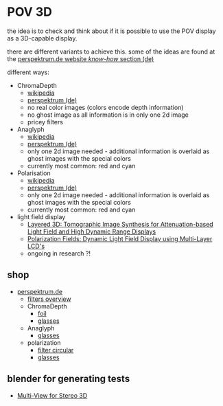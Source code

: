 # POV 3D
<!--lint disable list-item-indent-->
<!--lint disable list-item-bullet-indent-->


the idea is to check and think about if it is possible to use the POV display
as a 3D-capable display.

there are different variants to achieve this.
some of the ideas are found at the
[perspektrum.de website *know-how* section (de)](http://www.perspektrum.de/knowhow.htm)

different ways:
- ChromaDepth
    - [wikipedia](https://en.wikipedia.org/wiki/ChromaDepth)
    - [perspektrum (de)](http://www.perspektrum.de/knowhow/chromadepth.htm)
    - no real color images (colors encode depth information)
    - no ghost image as all information is in only one 2d image
    - pricey filters
- Anaglyph
    - [wikipedia](https://en.wikipedia.org/wiki/Anaglyph_3D)
    - [perspektrum (de)](http://www.perspektrum.de/knowhow/anaglyphen.htm)
    - only one 2d image needed - additional information is overlaid
    as ghost images with the special colors
    - currently most common: red and cyan
- Polarisation
    - [wikipedia](https://en.wikipedia.org/wiki/Polarized_3D_system)
    - [perspektrum (de)](http://www.perspektrum.de/knowhow/stereoprojektion.htm)
    - only one 2d image needed - additional information is overlaid
    as ghost images with the special colors
    - currently most common: red and cyan
- light field display
    - [Layered 3D: Tomographic Image Synthesis for Attenuation-based Light Field and High Dynamic Range Displays](http://www.cs.ubc.ca/labs/imager/tr/2011/Wetzstein_SIG2011_Layered3D/)
    - [Polarization Fields: Dynamic Light Field Display using Multi-Layer LCD's](http://alumni.media.mit.edu/~dlanman/research/polarization-fields/)
    - ongoing in research ?!

## shop
- [perspektrum.de](http://www.perspektrum.de/index2.htm)
    - [filters overview](http://www.perspektrum.de/zubeh.htm)
    - ChromaDepth
        - [foil](http://www.perspektrum.de/zubehoer/chromadepth-folie.htm)
        - [glasses](http://www.perspektrum.de/3d-brillen/3d-brille-chromadepth-hd.htm)
    - Anaglyph
        - [glasses](http://www.perspektrum.de/3d-brillen/3d-brille-rot-cyan.htm)
    - polarization
        - [filter circular](http://www.perspektrum.de/zubehoer/polfilterfolie-circular-zirkular.htm)
        - [glasses](http://www.perspektrum.de/3d-brillen/3d-brille-polfilter-zirkular.htm)

## blender for generating tests
- [Multi-View for Stereo 3D](https://docs.blender.org/manual/en/dev/render/workflows/multiview/usage.html)
